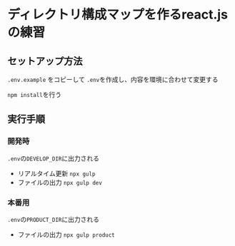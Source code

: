 # ディレクトリ構成マップを作るreact.jsの練習

## セットアップ方法
`.env.example` をコピーして `.env`を作成し、内容を環境に合わせて変更する  

`npm install`を行う  


## 実行手順
### 開発時
`.env`の`DEVELOP_DIR`に出力される
- リアルタイム更新 `npx gulp`
- ファイルの出力 `npx gulp dev`

### 本番用
`.env`の`PRODUCT_DIR`に出力される
- ファイルの出力 `npx gulp product`